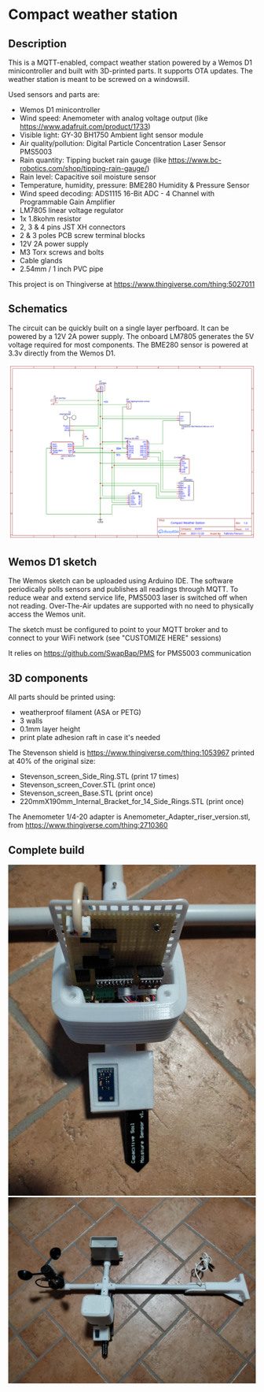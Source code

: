 # Compact weather station

## Description

This is a MQTT-enabled, compact weather station powered by a Wemos D1 minicontroller and built with 3D-printed parts. It supports OTA updates.
The weather station is meant to be screwed on a windowsill.

Used sensors and parts are:

- Wemos D1 minicontroller
- Wind speed: Anemometer with analog voltage output (like https://www.adafruit.com/product/1733)
- Visible light: GY-30 BH1750 Ambient light sensor module
- Air quality/pollution: Digital Particle Concentration Laser Sensor PMS5003
- Rain quantity: Tipping bucket rain gauge (like https://www.bc-robotics.com/shop/tipping-rain-gauge/)
- Rain level: Capacitive soil moisture sensor
- Temperature, humidity, pressure: BME280 Humidity & Pressure Sensor
- Wind speed decoding: ADS1115 16-Bit ADC - 4 Channel with Programmable Gain Amplifier
- LM7805 linear voltage regulator
- 1x 1.8kohm resistor
- 2, 3 & 4 pins JST XH connectors
- 2 & 3 poles PCB screw terminal blocks
- 12V 2A power supply
- M3 Torx screws and bolts
- Cable glands
- 2.54mm / 1 inch PVC pipe

This project is on Thingiverse at https://www.thingiverse.com/thing:5027011

## Schematics

The circuit can be quickly built on a single layer perfboard. It can be powered by a 12V 2A power supply. The onboard LM7805 generates the 5V voltage required for most components. The BME280 sensor is powered at 3.3v directly from the Wemos D1.

<img src="./pics/weatherstation-schematics.svg"/>


## Wemos D1 sketch 

The Wemos sketch can be uploaded using Arduino IDE. The software periodically polls sensors and publishes all readings through MQTT. To reduce wear and extend service life, PMS5003 laser is switched off when not reading.
Over-The-Air updates are supported with no need to physically access the Wemos unit.

The sketch must be configured to point to your MQTT broker and to connect to your WiFi network (see "CUSTOMIZE HERE" sessions)

It relies on https://github.com/SwapBap/PMS for PMS5003 communication


## 3D components

All parts should be printed using:

- weatherproof filament (ASA or PETG)
- 3 walls
- 0.1mm layer height
- print plate adhesion raft in case it's needed

The Stevenson shield is https://www.thingiverse.com/thing:1053967 printed at 40% of the original size:

- Stevenson_screen_Side_Ring.STL (print 17 times)
- Stevenson_screen_Cover.STL (print once)
- Stevenson_screen_Base.STL (print once)
- 220mmX190mm_Internal_Bracket_for_14_Side_Rings.STL (print once)

The Anemometer 1/4-20 adapter is Anemometer_Adapter_riser_version.stl, from https://www.thingiverse.com/thing:2710360


## Complete build

<img src="./pics/raw_IMG_20211016_144007-thumb.jpg"/>

<img src="./pics/raw_IMG_20211016_221754-thumb.jpg"/>

